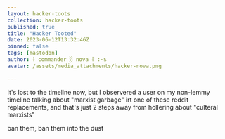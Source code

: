 ```yaml
---
layout: hacker-toots
collection: hacker-toots
published: true
title: "Hacker Tooted"
date: 2023-06-12T13:32:46Z
pinned: false
tags: [mastodon]
author: ⸸ commander ░ nova ⸸ :~$
avatar: /assets/media_attachments/hacker-nova.png

---
```


<p>It&#39;s lost to the timeline now, but I observered a user on my non-lemmy timeline talking about &quot;marxist garbage&quot; irt one of these reddit replacements, and that&#39;s just 2 steps away from hollering about &quot;culteral marxists&quot;</p><p>ban them, ban them into the dust</p>


